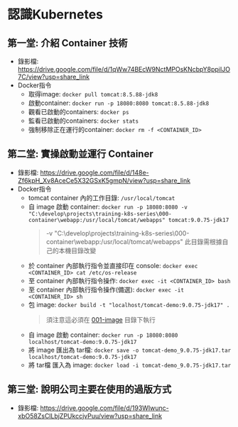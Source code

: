 # 認識Kubernetes

## 第一堂: 介紹 Container 技術
- 錄影檔: https://drive.google.com/file/d/1qWw74BEcW9NctMPOsKNcbpY8ppiIJO7C/view?usp=share_link
- Docker指令
   - 取得image: `docker pull tomcat:8.5.88-jdk8`
   - 啟動container: `docker run -p 18080:8080 tomcat:8.5.88-jdk8`
   - 觀看已啟動的containers: `docker ps`
   - 監看已啟動的containers: `docker stats`
   - 強制移除正在運行的container: `docker rm -f <CONTAINER_ID>`


## 第二堂: 實操啟動並運行 Container
- 錄影檔: https://drive.google.com/file/d/148e-Zf6kpH_Xv8AceCe5X32GSxK5gmpN/view?usp=share_link
- Docker指令
  - tomcat container 內的工作目錄: `/usr/local/tomcat`
  - 自 image 啟動 container: `docker run -p 18080:8080 -v "C:\develop\projects\training-k8s-series\000-container\webapp:/usr/local/tomcat/webapps" tomcat:9.0.75-jdk17`
    > -v "C:\develop\projects\training-k8s-series\000-container\webapp:/usr/local/tomcat/webapps"
    > 此目錄需根據自己的本機目錄改變 
  - 於 container 內部執行指令並直接印在 console: `docker exec <CONTAINER_ID> cat /etc/os-release`
  - 至 container 內部執行指令操作: `docker exec -it <CONTAINER_ID> bash`
  - 至 container 內部執行指令操作(備選): `docker exec -it <CONTAINER_ID> sh`
  - 包 image: `docker build -t "localhost/tomcat-demo:9.0.75-jdk17" .`
    > 須注意這必須在 [001-image](001-image) 目錄下執行
  - 自 image 啟動 container: `docker run -p 18080:8080 localhost/tomcat-demo:9.0.75-jdk17`
  - 將 image 匯出為 tar檔: `docker save -o tomcat-demo_9.0.75-jdk17.tar localhost/tomcat-demo:9.0.75-jdk17`
  - 將 tar檔 匯入為 image: `docker load -i tomcat-demo_9.0.75-jdk17.tar`


## 第三堂: 說明公司主要在使用的過版方式
- 錄影檔: https://drive.google.com/file/d/193WIwunc-xbO58ZsClLbjZPUkccjvPuu/view?usp=share_link